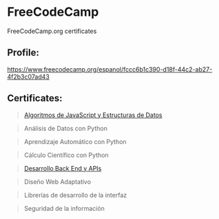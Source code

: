 # FreeCodeCamp
FreeCodeCamp.org certificates

## Profile:
https://www.freecodecamp.org/espanol/fccc6b1c390-d18f-44c2-ab27-4f2b3c07ad43


## Certificates:
>[Algoritmos de JavaScript y Estructuras de Datos](https://www.freecodecamp.org/espanol/certification/fccc6b1c390-d18f-44c2-ab27-4f2b3c07ad43/javascript-algorithms-and-data-structures)

>Análisis de Datos con Python

>Aprendizaje Automático con Python

>Cálculo Científico con Python

>[Desarrollo Back End y APIs](https://www.freecodecamp.org/espanol/certification/fccc6b1c390-d18f-44c2-ab27-4f2b3c07ad43/back-end-development-and-apis)

>Diseño Web Adaptativo

>Librerías de desarrollo de la interfaz

>Seguridad de la información
